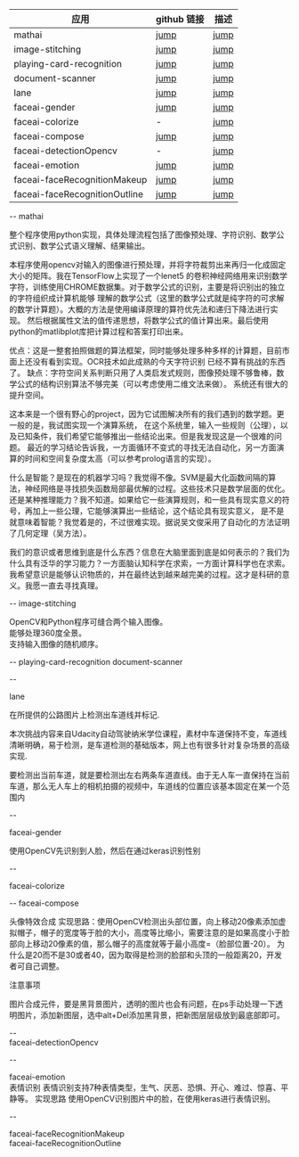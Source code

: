 
| 应用        | github 链接   |  描述 |
| --------   | :-----   | :----: |
| mathai        | [jump](https://github.com/Roujack/mathAI)     |   [jump](#mathai)    |
| image-stitching        | [jump](https://github.com/pavanpn/Image-Stitching)     |   [jump](#image-stitching)    |
| playing-card-recognition        | [jump](https://github.com/arnabdotorg/Playing-Card-Recognition)      |   [jump](#playing-card-recognition)    |
| document-scanner       | [jump](https://github.com/andrewdcampbell/OpenCV-Document-Scanner)     |   [jump](#document-scanner)    |
| lane     | [jump](https://github.com/ex2tron/OpenCV-Python-Tutorial/tree/master/%E6%8C%91%E6%88%98%E4%BB%BB%E5%8A%A13%EF%BC%9A%E8%BD%A6%E9%81%93%E6%A3%80%E6%B5%8B#%E5%BC%95%E7%94%A8)    |   [jump](#lane)    |
| faceai-gender     | [jump](https://github.com/vipstone/faceai/blob/master/doc/gender.md)    |   [jump](#faceai-gender)    |
| faceai-colorize    | -    |   [jump](#faceai-colorize)    |
| faceai-compose   | [jump](https://github.com/vipstone/faceai/blob/master/doc/compose.md)     |   [jump](#faceai-compose)    |
| faceai-detectionOpencv   | -     |   [jump](#faceai-detectionOpencv)    |
| faceai-emotion  | [jump](https://github.com/vipstone/faceai/blob/master/doc/emotion.md)    |   [jump](#faceai-emotion)    |
| faceai-faceRecognitionMakeup  | [jump](https://github.com/vipstone/faceai/blob/master/doc/faceRecognitionMakeup.md)    |   [jump](#faceai-faceRecognitionMakeup)    |
| faceai-faceRecognitionOutline   | [jump](https://github.com/vipstone/faceai/blob/master/doc/faceRecognitionOutline.md)     |   [jump](#faceai-faceRecognitionOutline)    |



--
<span id = "mathai"> mathai </span>

整个程序使用python实现，具体处理流程包括了图像预处理、字符识别、数学公式识别、数学公式语义理解、结果输出。

本程序使用opencv对输入的图像进行预处理，并将字符裁剪出来再归一化成固定大小的矩阵。我在TensorFlow上实现了一个lenet5 的卷积神经网络用来识别数学字符，训练使用CHROME数据集。对于数学公式的识别，主要是将识别出的独立的字符组织成计算机能够 理解的数学公式（这里的数学公式就是纯字符的可求解的数学计算题）。大概的方法是使用编译原理的算符优先法和递归下降法进行实现。 然后根据属性文法的值传递思想，将数学公式的值计算出来。最后使用python的matlibplot库把计算过程和答案打印出来。

优点：这是一整套拍照做题的算法框架，同时能够处理多种多样的计算题，目前市面上还没有看到实现。OCR技术如此成熟的今天字符识别 已经不算有挑战的东西了。 缺点：字符空间关系判断只用了人类启发式规则，图像预处理不够鲁棒，数学公式的结构识别算法不够完美（可以考虑使用二维文法来做）。 系统还有很大的提升空间。

这本来是一个很有野心的project，因为它试图解决所有的我们遇到的数学题。更一般的是，我试图实现一个演算系统， 在这个系统里，输入一些规则（公理），以及已知条件，我们希望它能够推出一些结论出来。但是我发现这是一个很难的问题。 最近的学习结论告诉我，一方面循环不变式的寻找无法自动化，另一方面演算的时间和空间复杂度太高（可以参考prolog语言的实现）。

什么是智能？是现在的机器学习吗？我觉得不像。SVM是最大化函数间隔的算法，神经网络是寻找损失函数局部最优解的过程。这些技术只是数学层面的优化。 还是某种推理能力？我不知道。如果给它一些演算规则，和一些具有现实意义的符号，再加上一些公理，它能够演算出一些结论，这个结论具有现实意义， 是不是就意味着智能？我觉着是的，不过很难实现。据说吴文俊采用了自动化的方法证明了几何定理（吴方法）。

我们的意识或者思维到底是什么东西？信息在大脑里面到底是如何表示的？我们为什么具有泛华的学习能力？一方面脑认知科学在求索，一方面计算科学也在求索。 我希望意识是能够认识物质的，并在最终达到越来越完美的过程。这才是科研的意义。我愿一直去寻找真理。


--
<span id = "image-stitching"> image-stitching </span>

OpenCV和Python程序可缝合两个输入图像。  
能够处理360度全景。  
支持输入图像的随机顺序。  


--
<span id = "playing-card-recognition"> playing-card-recognition </span>
<span id = "document-scanner"> document-scanner </span>

--

<span id = "lane"> lane </span>  

在所提供的公路图片上检测出车道线并标记.   

本次挑战内容来自Udacity自动驾驶纳米学位课程，素材中车道保持不变，车道线清晰明确，易于检测，是车道检测的基础版本，网上也有很多针对复杂场景的高级实现.   

要检测出当前车道，就是要检测出左右两条车道直线。由于无人车一直保持在当前车道，那么无人车上的相机拍摄的视频中，车道线的位置应该基本固定在某一个范围内  

--


<span id = "faceai-gender"> faceai-gender </span>  

使用OpenCV先识别到人脸，然后在通过keras识别性别

-- 

<span id = "faceai-colorize"> faceai-colorize </span>  

--
<span id = "faceai-compose"> faceai-compose </span>  

头像特效合成
实现思路：使用OpenCV检测出头部位置，向上移动20像素添加虚拟帽子，帽子的宽度等于脸的大小，高度等比缩小，需要注意的是如果高度小于脸部向上移动20像素的值，那么帽子的高度就等于最小高度=（脸部位置-20）。 为什么是20而不是30或者40，因为取得是检测的脸部和头顶的一般距离20，开发者可自己调整。

注意事项

图片合成元件，要是黑背景图片，透明的图片也会有问题，在ps手动处理一下透明图片，添加新图层，选中alt+Del添加黑背景，把新图层层级放到最底部即可。 


--  
<span id = "faceai-detectionOpencv"> faceai-detectionOpencv </span>   

--

<span id = "faceai-emotion"> faceai-emotion </span>  
表情识别
表情识别支持7种表情类型，生气、厌恶、恐惧、开心、难过、惊喜、平静等。
实现思路
使用OpenCV识别图片中的脸，在使用keras进行表情识别。  


--

<span id = "faceai-faceRecognitionMakeup"> faceai-faceRecognitionMakeup </span>  
<span id = "faceai-faceRecognitionOutline"> faceai-faceRecognitionOutline </span>  
  